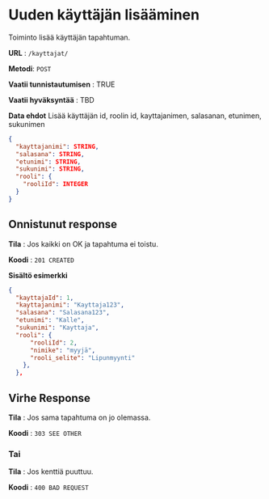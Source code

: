 # Uuden käyttäjän lisääminen

Toiminto lisää käyttäjän tapahtuman.

**URL** : `/kayttajat/`

**Metodi**: `POST`

**Vaatii tunnistautumisen** : TRUE

**Vaatii hyväksyntää** : TBD

**Data ehdot**
Lisää käyttäjän id, roolin id, kayttajanimen, salasanan, etunimen, sukunimen
```json
{
  "kayttajanimi": STRING,
  "salasana": STRING,
  "etunimi": STRING,
  "sukunimi": STRING,
  "rooli": {
    "rooliId": INTEGER
  }
}
```
## Onnistunut response

**Tila** : Jos kaikki on OK ja tapahtuma ei toistu.

**Koodi** : `201 CREATED`

**Sisältö esimerkki**
```json
{
  "kayttajaId": 1,
  "kayttajanimi": "Kayttaja123",
  "salasana": "Salasana123",
  "etunimi": "Kalle",
  "sukunimi": "Kayttaja",
  "rooli": {
      "rooliId": 2,
      "nimike": "myyjä",
      "rooli_selite": "Lipunmyynti"
    },
  },
```
## Virhe Response

**Tila** : Jos sama tapahtuma on jo olemassa.

**Koodi** : `303 SEE OTHER`

### Tai

**Tila** : Jos kenttiä puuttuu.

**Koodi** : `400 BAD REQUEST`
